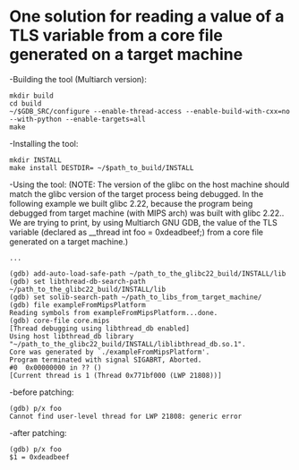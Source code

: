 # One solution for reading a value of a TLS variable from a core file generated on a target machine

-Building the tool (Multiarch version):
	
	mkdir build
	cd build
	~/$GDB_SRC/configure --enable-thread-access --enable-build-with-cxx=no --with-python --enable-targets=all
	make

-Installing the tool:

	mkdir INSTALL
	make install DESTDIR= ~/$path_to_build/INSTALL

-Using the tool:
(NOTE: The version of the glibc on the host machine should match the glibc version
of the target process being debugged. In the following example we built glibc 2.22,
because the program being debugged from target machine (with MIPS arch) was
built with glibc 2.22.. We are trying to print, by using Multiarch GNU GDB,
the value of the TLS variable (declared as __thread int foo = 0xdeadbeef;) from
a core file generated on a target machine.)

	...

	(gdb) add-auto-load-safe-path ~/path_to_the_glibc22_build/INSTALL/lib
	(gdb) set libthread-db-search-path ~/path_to_the_glibc22_build/INSTALL/lib
	(gdb) set solib-search-path ~/path_to_libs_from_target_machine/
	(gdb) file exampleFromMipsPlatform
	Reading symbols from exampleFromMipsPlatform...done.
	(gdb) core-file core.mips
	[Thread debugging using libthread_db enabled]
	Using host libthread_db library "~/path_to_the_glibc22_build/INSTALL/liblibthread_db.so.1".
	Core was generated by `./exampleFromMipsPlatform'.
	Program terminated with signal SIGABRT, Aborted.
	#0  0x00000000 in ?? ()
	[Current thread is 1 (Thread 0x771bf000 (LWP 21808))]

-before patching:

	(gdb) p/x foo
	Cannot find user-level thread for LWP 21808: generic error

-after patching:

	(gdb) p/x foo
	$1 = 0xdeadbeef
